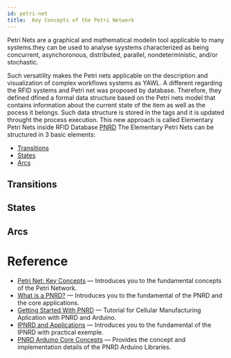 ```yaml
---
id: petri-net
title:  Key Concepts of the Petri Network
---
```



Petri Nets are a graphical and mathematical modelin tool applicable to many systems.they can be used to analyse syystems characterized as being concurrent, asynchoronous, distributed, parallel, nondeterministic, and/or stochastic.

Such versatility makes the Petri nets applicable on the description and visualization of complex workflows systems as YAWL. A different regarding the RFID systems and Petri net was proposed by database. Therefore, they defined dfined a formal data structure based on the Petri nets model that contains information about the current state of the item as well as the pocess it belongs. Such data structure is stored in the tags and it is updated throught the process execution. This new approach is called Elementary Petri Nets inside RFID Database [PNRD](what-is-pnrd.md)
The Elementary Petri Nets can be structured in 3 basic elements:
- [Transitions](#transitions)
- [States](#states)
- [Arcs](#arcs)


## Transitions

## States

## Arcs



# Reference

* [Petri Net: Key Concepts](petri-net.md) &mdash; Introduces you to the fundamental concepts of the Petri Network.
* [What is a PNRD?](what-is-pnrd.md) &mdash; Introduces you to the fundamental of the PNRD and the core applications.
* [Getting Started With PNRD](pnrd-arduino.md) &mdash; Tutorial for Cellular Manufacturing Aplication with PNRD and Arduino.
* [IPNRD and Applications](ipnrd-applications.md) &mdash; Introduces you to the fundamental of the IPNRD with practical exemple.
* [PNRD Arduino Core Concepts](pnrd-core-arduino.md) &mdash; Provides the concept and implementation details of the PNRD Arduino Libraries.

